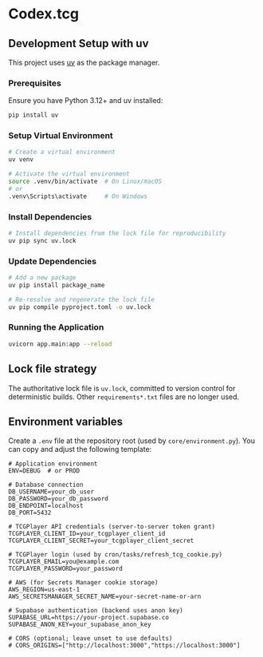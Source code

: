 # Codex.tcg

## Development Setup with uv

This project uses [uv](https://github.com/astral-sh/uv) as the package manager.

### Prerequisites

Ensure you have Python 3.12+ and uv installed:

```bash
pip install uv
```

### Setup Virtual Environment

```bash
# Create a virtual environment
uv venv

# Activate the virtual environment
source .venv/bin/activate  # On Linux/macOS
# or
.venv\Scripts\activate     # On Windows
```

### Install Dependencies

```bash
# Install dependencies from the lock file for reproducibility
uv pip sync uv.lock
```

### Update Dependencies

```bash
# Add a new package
uv pip install package_name

# Re-resolve and regenerate the lock file
uv pip compile pyproject.toml -o uv.lock
```

### Running the Application

```bash
uvicorn app.main:app --reload
```

## Lock file strategy

The authoritative lock file is `uv.lock`, committed to version control for deterministic builds. Other `requirements*.txt` files are no longer used.

## Environment variables

Create a `.env` file at the repository root (used by `core/environment.py`). You can copy and adjust the following template:

```env
# Application environment
ENV=DEBUG  # or PROD

# Database connection
DB_USERNAME=your_db_user
DB_PASSWORD=your_db_password
DB_ENDPOINT=localhost
DB_PORT=5432

# TCGPlayer API credentials (server-to-server token grant)
TCGPLAYER_CLIENT_ID=your_tcgplayer_client_id
TCGPLAYER_CLIENT_SECRET=your_tcgplayer_client_secret

# TCGPlayer login (used by cron/tasks/refresh_tcg_cookie.py)
TCGPLAYER_EMAIL=you@example.com
TCGPLAYER_PASSWORD=your_password

# AWS (for Secrets Manager cookie storage)
AWS_REGION=us-east-1
AWS_SECRETSMANAGER_SECRET_NAME=your-secret-name-or-arn

# Supabase authentication (backend uses anon key)
SUPABASE_URL=https://your-project.supabase.co
SUPABASE_ANON_KEY=your_supabase_anon_key

# CORS (optional; leave unset to use defaults)
# CORS_ORIGINS=["http://localhost:3000","https://localhost:3000"]
```
